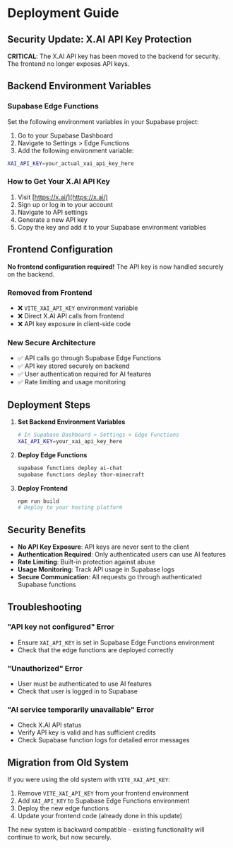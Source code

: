 # Deployment Guide

## Security Update: X.AI API Key Protection

**CRITICAL**: The X.AI API key has been moved to the backend for security. The frontend no longer exposes API keys.

## Backend Environment Variables

### Supabase Edge Functions

Set the following environment variables in your Supabase project:

1. Go to your Supabase Dashboard
2. Navigate to Settings > Edge Functions
3. Add the following environment variable:

```bash
XAI_API_KEY=your_actual_xai_api_key_here
```

### How to Get Your X.AI API Key

1. Visit [https://x.ai/](https://x.ai/)
2. Sign up or log in to your account
3. Navigate to API settings
4. Generate a new API key
5. Copy the key and add it to your Supabase environment variables

## Frontend Configuration

**No frontend configuration required!** The API key is now handled securely on the backend.

### Removed from Frontend

- ❌ `VITE_XAI_API_KEY` environment variable
- ❌ Direct X.AI API calls from frontend
- ❌ API key exposure in client-side code

### New Secure Architecture

- ✅ API calls go through Supabase Edge Functions
- ✅ API key stored securely on backend
- ✅ User authentication required for AI features
- ✅ Rate limiting and usage monitoring

## Deployment Steps

1. **Set Backend Environment Variables**
   ```bash
   # In Supabase Dashboard > Settings > Edge Functions
   XAI_API_KEY=your_xai_api_key_here
   ```

2. **Deploy Edge Functions**
   ```bash
   supabase functions deploy ai-chat
   supabase functions deploy thor-minecraft
   ```

3. **Deploy Frontend**
   ```bash
   npm run build
   # Deploy to your hosting platform
   ```

## Security Benefits

- **No API Key Exposure**: API keys are never sent to the client
- **Authentication Required**: Only authenticated users can use AI features
- **Rate Limiting**: Built-in protection against abuse
- **Usage Monitoring**: Track API usage in Supabase logs
- **Secure Communication**: All requests go through authenticated Supabase functions

## Troubleshooting

### "API key not configured" Error
- Ensure `XAI_API_KEY` is set in Supabase Edge Functions environment
- Check that the edge functions are deployed correctly

### "Unauthorized" Error
- User must be authenticated to use AI features
- Check that user is logged in to Supabase

### "AI service temporarily unavailable" Error
- Check X.AI API status
- Verify API key is valid and has sufficient credits
- Check Supabase function logs for detailed error messages

## Migration from Old System

If you were using the old system with `VITE_XAI_API_KEY`:

1. Remove `VITE_XAI_API_KEY` from your frontend environment
2. Add `XAI_API_KEY` to Supabase Edge Functions environment
3. Deploy the new edge functions
4. Update your frontend code (already done in this update)

The new system is backward compatible - existing functionality will continue to work, but now securely. 